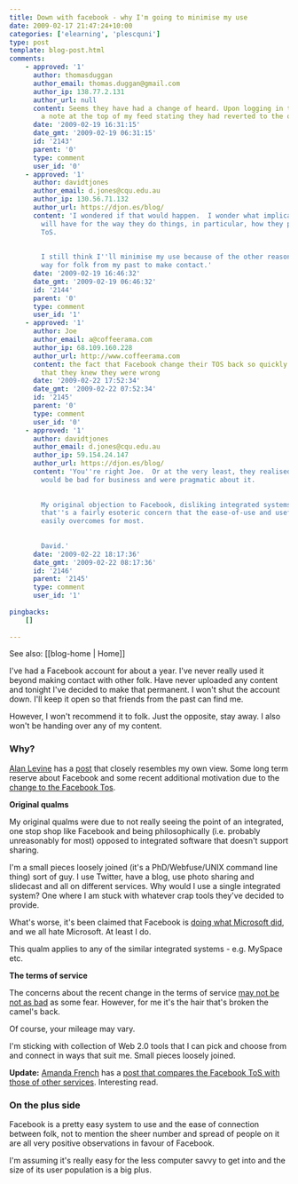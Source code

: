 ```yaml
---
title: Down with facebook - why I'm going to minimise my use
date: 2009-02-17 21:47:24+10:00
categories: ['elearning', 'plescquni']
type: post
template: blog-post.html
comments:
    - approved: '1'
      author: thomasduggan
      author_email: thomas.duggan@gmail.com
      author_ip: 138.77.2.131
      author_url: null
      content: Seems they have had a change of heard. Upon logging in today there was
        a note at the top of my feed stating they had reverted to the old ToS for now.
      date: '2009-02-19 16:31:15'
      date_gmt: '2009-02-19 06:31:15'
      id: '2143'
      parent: '0'
      type: comment
      user_id: '0'
    - approved: '1'
      author: davidtjones
      author_email: d.jones@cqu.edu.au
      author_ip: 130.56.71.132
      author_url: https://djon.es/blog/
      content: 'I wondered if that would happen.  I wonder what implications this experience
        will have for the way they do things, in particular, how they prepare the new
        ToS.
    
    
        I still think I''ll minimise my use because of the other reasons.  Still a good
        way for folk from my past to make contact.'
      date: '2009-02-19 16:46:32'
      date_gmt: '2009-02-19 06:46:32'
      id: '2144'
      parent: '0'
      type: comment
      user_id: '1'
    - approved: '1'
      author: Joe
      author_email: a@coffeerama.com
      author_ip: 68.109.160.228
      author_url: http://www.coffeerama.com
      content: the fact that Facebook change their TOS back so quickly is like an admission
        that they knew they were wrong
      date: '2009-02-22 17:52:34'
      date_gmt: '2009-02-22 07:52:34'
      id: '2145'
      parent: '0'
      type: comment
      user_id: '0'
    - approved: '1'
      author: davidtjones
      author_email: d.jones@cqu.edu.au
      author_ip: 59.154.24.147
      author_url: https://djon.es/blog/
      content: 'You''re right Joe.  Or at the very least, they realised that the bad publicity
        would be bad for business and were pragmatic about it.
    
    
        My original objection to Facebook, disliking integrated systems, stands.  But
        that''s a fairly esoteric concern that the ease-of-use and usefulness of Facebook
        easily overcomes for most.
    
    
        David.'
      date: '2009-02-22 18:17:36'
      date_gmt: '2009-02-22 08:17:36'
      id: '2146'
      parent: '2145'
      type: comment
      user_id: '1'
    
pingbacks:
    []
    
---
```


See also: [[blog-home | Home]]

I've had a Facebook account for about a year. I've never really used it beyond making contact with other folk. Have never uploaded any content and tonight I've decided to make that permanent. I won't shut the account down. I'll keep it open so that friends from the past can find me.

However, I won't recommend it to folk. Just the opposite, stay away. I also won't be handing over any of my content.

### Why?

[Alan Levine](http://cogdogblog.com/about/) has a [post](http://cogdogblog.com/2009/02/16/stingy-facebook-gets-none-of-my-media/) that closely resembles my own view. Some long term reserve about Facebook and some recent additional motivation due to the [change to the Facebook Tos](http://consumerist.com/5150175/facebooks-new-terms-of-service-we-can-do-anything-we-want-with-your-content-forever).

**Original qualms**

My original qualms were due to not really seeing the point of an integrated, one stop shop like Facebook and being philosophically (i.e. probably unreasonably for most) opposed to integrated software that doesn't support sharing.

I'm a small pieces loosely joined (it's a PhD/Webfuse/UNIX command line thing) sort of guy. I use Twitter, have a blog, use photo sharing and slidecast and all on different services. Why would I use a single integrated system? One where I am stuck with whatever crap tools they've decided to provide.

What's worse, it's been claimed that Facebook is [doing what Microsoft did](http://www.elearnspace.org/blog/2009/02/13/facebook-on-top/), and we all hate Microsoft. At least I do.

This qualm applies to any of the similar integrated systems - e.g. MySpace etc.

**The terms of service**

The concerns about the recent change in the terms of service [may not be not as bad](http://mashable.com/2009/02/16/facebook-tos-response/) as some fear. However, for me it's the hair that's broken the camel's back.

Of course, your mileage may vary.

I'm sticking with collection of Web 2.0 tools that I can pick and choose from and connect in ways that suit me. Small pieces loosely joined.

**Update:** [Amanda French](http://amandafrench.net/about/) has a [post that compares the Facebook ToS with those of other services](http://amandafrench.net/2009/02/16/facebook-terms-of-service-compared/). Interesting read.

### On the plus side

Facebook is a pretty easy system to use and the ease of connection between folk, not to mention the sheer number and spread of people on it are all very positive observations in favour of Facebook.

I'm assuming it's really easy for the less computer savvy to get into and the size of its user population is a big plus.